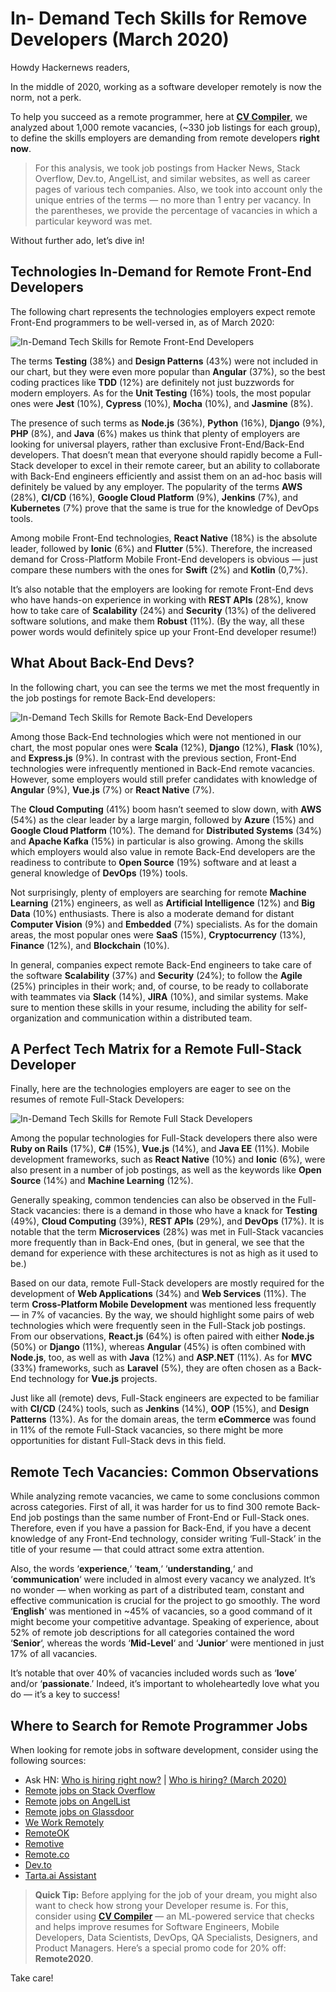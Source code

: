 # In- Demand Tech Skills for Remove Developers (March 2020)

Howdy Hackernews readers,

In the middle of 2020, working as a software developer remotely is now the norm, not a perk. 

To help you succeed as a remote programmer, here at [**CV Compiler**](https://cvcompiler.com/?utm=505c467d8b1b212d), we analyzed about 1,000 remote vacancies, (~330 job listings for each group), to define the skills employers are demanding from remote developers **right now**.

>For this analysis, we took job postings from Hacker News, Stack Overflow, Dev.to, AngelList, and similar websites, as well as career pages of various tech companies. Also, we took into account only the unique entries of the terms — no more than 1 entry per vacancy. In the parentheses, we provide the percentage of vacancies in which a particular keyword was met.

Without further ado, let’s dive in!



<h2>Technologies In-Demand for Remote Front-End Developers</h2>


The following chart represents the technologies employers expect remote Front-End programmers to be well-versed in, as of March 2020:

![In-Demand Tech Skills for Remote Front-End Developers](https://cvcompiler.com/blog/wp-content/uploads/2020/04/Front-End-Remote-1-908x1024.png)

The terms **Testing** (38%) and **Design Patterns** (43%) were not included in our chart, but they were even more popular than **Angular** (37%), so the best coding practices like **TDD** (12%) are definitely not just buzzwords for modern employers. As for the **Unit Testing** (16%) tools, the most popular ones were **Jest** (10%), **Cypress** (10%), **Mocha** (10%), and **Jasmine** (8%).

The presence of such terms as **Node.js** (36%), **Python** (16%), **Django** (9%), **PHP** (8%), and **Java** (6%) makes us think that plenty of employers are looking for universal players, rather than exclusive Front-End/Back-End developers. That doesn’t mean that everyone should rapidly become a Full-Stack developer to excel in their remote career, but an ability to collaborate with Back-End engineers efficiently and assist them on an ad-hoc basis will definitely be valued by any employer. The popularity of the terms **AWS** (28%), **CI/CD** (16%), **Google Cloud Platform** (9%), **Jenkins** (7%), and **Kubernetes** (7%) prove that the same is true for the knowledge of DevOps tools.

Among mobile Front-End technologies, **React Native** (18%) is the absolute leader, followed by **Ionic** (6%) and **Flutter** (5%). Therefore, the increased demand for Cross-Platform Mobile Front-End developers is obvious — just compare these numbers with the ones for **Swift** (2%) and **Kotlin** (0,7%).

It’s also notable that the employers are looking for remote Front-End devs who have hands-on experience in working with **REST APIs** (28%), know how to take care of **Scalability** (24%) and **Security** (13%) of the delivered software solutions, and make them **Robust** (11%). (By the way, all these power words would definitely spice up your Front-End developer resume!)


<h2>What About Back-End Devs?</h2>


In the following chart, you can see the terms we met the most frequently in the job postings for remote Back-End developers:

![In-Demand Tech Skills for Remote Back-End Developers](https://cvcompiler.com/blog/wp-content/uploads/2020/04/Back-End-Remote-1-1024x1019.png)

Among those Back-End technologies which were not mentioned in our chart, the most popular ones were **Scala** (12%), **Django** (12%), **Flask** (10%), and **Express.js** (9%). In contrast with the previous section, Front-End technologies were infrequently mentioned in Back-End remote vacancies. However, some employers would still prefer candidates with knowledge of **Angular** (9%), **Vue.js** (7%) or **React Native** (7%).

The **Cloud Computing** (41%) boom hasn’t seemed to slow down, with **AWS** (54%) as the clear leader by a large margin, followed by **Azure** (15%) and **Google Cloud Platform** (10%). The demand for **Distributed Systems** (34%) and **Apache Kafka** (15%) in particular is also growing. Among the skills which employers would also value in remote Back-End developers are the readiness to contribute to **Open Source** (19%) software and at least a general knowledge of **DevOps** (19%) tools.

Not surprisingly, plenty of employers are searching for remote **Machine Learning** (21%) engineers, as well as **Artificial Intelligence** (12%) and **Big Data** (10%) enthusiasts. There is also a moderate demand for distant **Computer Vision** (9%) and **Embedded** (7%) specialists. As for the domain areas, the most popular ones were **SaaS** (15%), **Cryptocurrency** (13%), **Finance** (12%), and **Blockchain** (10%).

In general, companies expect remote Back-End engineers to take care of the software **Scalability** (37%) and **Security** (24%); to follow the **Agile** (25%) principles in their work; and, of course, to be ready to collaborate with teammates via **Slack** (14%), **JIRA** (10%), and similar systems. Make sure to mention these skills in your resume, including the ability for self-organization and communication within a distributed team.


<h2>A Perfect Tech Matrix for a Remote Full-Stack Developer</h2>


Finally, here are the technologies employers are eager to see on the resumes of remote Full-Stack Developers:

![In-Demand Tech Skills for Remote Full Stack Developers](https://cvcompiler.com/blog/wp-content/uploads/2020/04/Full-Stack-Remote-1-965x1024.png)

Among the popular technologies for Full-Stack developers there also were **Ruby on Rails** (17%), **C#** (15%), **Vue.js** (14%), and **Java EE** (11%). Mobile development frameworks, such as **React Native** (10%) and **Ionic** (6%), were also present in a number of job postings, as well as the keywords like **Open Source** (14%) and **Machine Learning** (12%).

Generally speaking, common tendencies can also be observed in the Full-Stack vacancies: there is a demand in those who have a knack for **Testing** (49%), **Cloud Computing** (39%), **REST APIs** (29%), and **DevOps** (17%). It is notable that the term **Microservices** (28%) was met in Full-Stack vacancies more frequently than in Back-End ones, (but in general, we see that the demand for experience with these architectures is not as high as it used to be.)

Based on our data, remote Full-Stack developers are mostly required for the development of **Web Applications** (34%) and **Web Services** (11%). The term **Cross-Platform Mobile Development** was mentioned less frequently — in 7% of vacancies. By the way, we should highlight some pairs of web technologies which were frequently seen in the Full-Stack job postings. From our observations, **React.js** (64%) is often paired with either **Node.js** (50%) or **Django** (11%), whereas **Angular** (45%) is often combined with **Node.js**, too, as well as with **Java** (12%) and **ASP.NET** (11%). As for **MVC** (33%) frameworks, such as **Laravel** (5%), they are often chosen as a Back-End technology for **Vue.js** projects. 

Just like all (remote) devs, Full-Stack engineers are expected to be familiar with **CI/CD** (24%) tools, such as **Jenkins** (14%), **OOP** (15%), and **Design Patterns** (13%). As for the domain areas, the term **eCommerce** was found in 11% of the remote Full-Stack vacancies, so there might be more opportunities for distant Full-Stack devs in this field.


<h2>Remote Tech Vacancies: Common Observations</h2>


While analyzing remote vacancies, we came to some conclusions common across categories. First of all, it was harder for us to find 300 remote Back-End job postings than the same number of Front-End or Full-Stack ones. Therefore, even if you have a passion for Back-End, if you have a decent knowledge of any Front-End technology, consider writing ‘Full-Stack’ in the title of your resume — that could attract some extra attention.

Also, the words ‘**experience**,‘ ‘**team**,‘ ‘**understanding**,‘ and ‘**communication**‘ were included in almost every vacancy we analyzed. It’s no wonder — when working as part of a distributed team, constant and effective communication is crucial for the project to go smoothly. The word ‘**English**‘ was mentioned in ~45% of vacancies, so a good command of it might become your competitive advantage. Speaking of experience, about 52% of remote job descriptions for all categories contained the word ‘**Senior**‘, whereas the words ‘**Mid-Level**‘ and ‘**Junior**‘ were mentioned in just 17% of all vacancies.

It’s notable that over 40% of vacancies included words such as ‘**love**’ and/or ‘**passionate**.’ Indeed, it’s important to wholeheartedly love what you do — it’s a key to success!


<h2>Where to Search for Remote Programmer Jobs</h2>


When looking for remote jobs in software development, consider using the following sources:

* Ask HN: [Who is hiring right now?](https://news.ycombinator.com/item?id=22665398) | [Who is hiring? (March 2020)](https://news.ycombinator.com/item?id=22465476)
* [Remote jobs on Stack Overflow](https://stackoverflow.com/jobs/remote-developer-jobs)
* [Remote jobs on AngelList](https://angel.co/jobs)
* [Remote jobs on Glassdoor](https://www.glassdoor.com/Job/jobs.htm?suggestCount=0&suggestChosen=false&clickSource=searchBtn&typedKeyword=developer&sc.keyword=developer&locT=S&locId=11047&jobType=)
* [We Work Remotely](https://weworkremotely.com/categories/remote-programming-jobs)
* [RemoteOK](https://remoteok.io/remote-dev-jobs)
* [Remotive](https://remotive.io/remote-jobs/software-dev)
* [Remote.co](https://remote.co/remote-jobs/developer/)
* [Dev.to](https://dev.to/dabit3/100-developer-jobs-companies-still-hiring-amid-the-coronavirus-crisis-58o8)
* [Tarta.ai Assistant](https://tarta.ai)

>**Quick Tip:** Before applying for the job of your dream, you might also want to check how strong your Developer resume is. For this, consider using [**CV Compiler**](https://cvcompiler.com/?utm=505c467d8b1b212d) — an ML-powered service that checks and helps improve resumes for Software Engineers, Mobile Developers, Data Scientists, DevOps, QA Specialists, Designers, and Product Managers. Here’s a special promo code for 20% off: **Remote2020**.

Take care!

